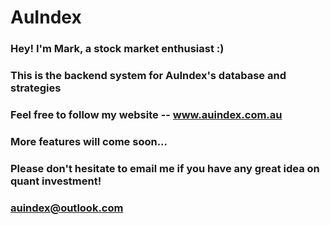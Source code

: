 # AuIndex
### Hey! I'm Mark, a stock market enthusiast :)
### This is the backend system for AuIndex's database and strategies
### Feel free to follow my website -- www.auindex.com.au
### More features will come soon...
### Please don't hesitate to email me if you have any great idea on quant investment!
### auindex@outlook.com
